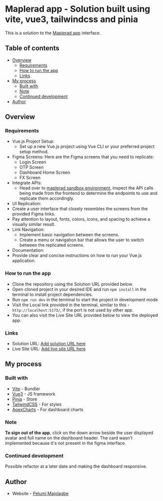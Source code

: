 # Maplerad app - Solution built using vite, vue3, tailwindcss and pinia

This is a solution to the [Maplerad app](https://tinyurl.com/5n87a5t9) interface.

## Table of contents

- [Overview](#overview)
  - [Requirements](#requirements)
  - [How to run the app](#how-to-run-the-app)
  - [Links](#links)
- [My process](#my-process)
  - [Built with](#built-with)
  - [Note](#note)
  - [Continued development](#continued-development)
- [Author](#author)

## Overview

### Requirements

- Vue.js Project Setup:
  - Set up a new Vue.js project using Vue CLI or your preferred project setup method.
- Figma Screens: Here are the Figma screens that you need to replicate:
  - Login Screen
  - OTP Screen
  - Dashboard Home Screen
  - FX Screen
- Integrate APIs:
  - Head over to [maplerad sandbox environment](https://sandbox.maplerad.com), inspect the API calls being made from the frontend to determine the endpoints to use and replicate them accordingly.
- UI Replication:
- Create a user interface that closely resembles the screens from the provided Figma links.
- Pay attention to layout, fonts, colors, icons, and spacing to achieve a visually similar result.
- Link Navigation:
  - Implement basic navigation between the screens.
  - Create a menu or navigation bar that allows the user to switch between the replicated screens.
- Documentation:
- Provide clear and concise instructions on how to run your Vue.js application.

### How to run the app

- Clone the repository using the Solution URL provided below.
- Open cloned project in your desired IDE and run `npm install` in the terminal to install project dependencies.
- Run `npm run dev` in the terminal to start the project in development mode
- Visit the Local link provided in the terminal, similar to this - `http://localhost:5173/`, if the port is not used by other app.
- You can also visit the Live Site URL provided below to view the deployed app.

### Links

- Solution URL: [Add solution URL here](https://github.com/Mapelsun/mapelrad-app)
- Live Site URL: [Add live site URL here](https://netlify.app/)

## My process

### Built with

- [Vite](https://vitejs.dev/) - Bundler
- [Vue3](https://vuejs.org/) - JS framework
- [Pinia](https://pinia.vuejs.org/) - Store
- [TailwindCSS](https://tailwindcss.com/) - For styles
- [ApexCharts](https://apexcharts.com/) - For dashboard charts

### Note

**To sign out of the app**, click on the down arrow beside the user displayed avatar and full name on the dashboard header. The card wasn't implemented because it's not present in the figma interface.

### Continued development

Possible refactor at a later date and making the dashboard responsive.

## Author

- Website - [Pelumi Majolagbe](https://pelumi.dev/)